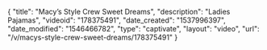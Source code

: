 {
    "title": "Macy’s Style Crew Sweet Dreams",
    "description": "Ladies Pajamas",
    "videoid": "178375491",
    "date_created": "1537996397",
    "date_modified": "1546466782",
    "type": "captivate",
    "layout": "video",
    "url": "\/v\/macys-style-crew-sweet-dreams\/178375491"
}